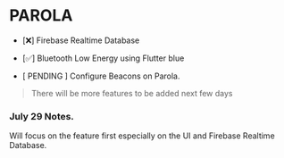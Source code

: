 # PAROLA

  - [❌] Firebase Realtime Database
  
  - [✅] Bluetooth Low Energy using Flutter blue

  - [ PENDING ] Configure Beacons on Parola.

> There will be more features to be added next few days

### July 29 Notes.
Will focus on the feature first especially on the UI and Firebase Realtime Database.
